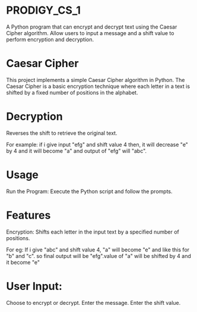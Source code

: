 # PRODIGY_CS_1
A Python program that can encrypt and decrypt text using the Caesar Cipher algorithm. Allow users to input a message and a shift value to perform encryption and decryption.

# Caesar Cipher
This project implements a simple Caesar Cipher algorithm in Python. The Caesar Cipher is a basic encryption technique where each letter in a text is shifted by a fixed number of positions in the alphabet.

# Decryption
Reverses the shift to retrieve the original text.

For example: if i give input "efg" and shift value 4 then, it will decrease "e" by 4 and it will become "a" and output of "efg" will "abc".

# Usage
Run the Program: Execute the Python script and follow the prompts.

# Features
Encryption:
Shifts each letter in the input text by a specified number of positions.

For eg: If i give "abc" and shift value 4, "a" will become "e" and like this for "b" and "c". so final output will be "efg".value of "a" will be shifted by 4 and it become "e"

# User Input:
Choose to encrypt or decrypt.
Enter the message.
Enter the shift value.
